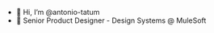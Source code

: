 - 👋 Hi, I’m @antonio-tatum
- 👀 Senior Product Designer - Design Systems @ MuleSoft

<!---
antonio-tatum/antonio-tatum is a ✨ special ✨ repository because its `README.md` (this file) appears on your GitHub profile.
You can click the Preview link to take a look at your changes.
--->
